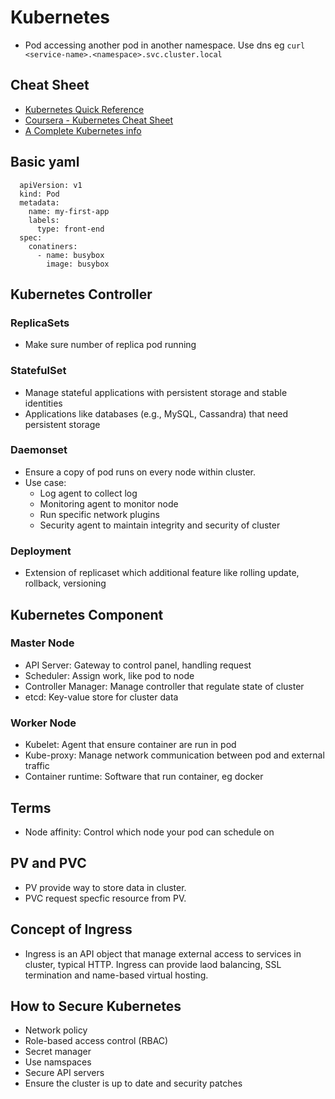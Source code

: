 # Kubernetes

- Pod accessing another pod in another namespace. Use dns eg `curl <service-name>.<namespace>.svc.cluster.local`

## Cheat Sheet

- [Kubernetes Quick Reference](https://kubernetes.io/docs/reference/kubectl/quick-reference/)
- [Coursera - Kubernetes Cheat Sheet](https://www.coursera.org/collections/kubernetes-cheat-sheet)
- [A Complete Kubernetes info](https://zeet.co/blog/kubernetes-cheat-sheet)

## Basic yaml
```
  apiVersion: v1
  kind: Pod
  metadata:
    name: my-first-app
    labels:
      type: front-end
  spec:
    conatiners:
      - name: busybox
        image: busybox
```

## Kubernetes Controller

### ReplicaSets

- Make sure number of replica pod running

### StatefulSet

- Manage stateful applications with persistent storage and stable identities
- Applications like databases (e.g., MySQL, Cassandra) that need persistent storage

### Daemonset

- Ensure a copy of pod runs on every node within cluster.
- Use case:
    - Log agent to collect log
    - Monitoring agent to monitor node
    - Run specific network plugins
    - Security agent to maintain integrity and security of cluster

### Deployment

- Extension of replicaset which additional feature like rolling update, rollback, versioning

## Kubernetes Component
### Master Node
- API Server: Gateway to control panel, handling request
- Scheduler: Assign work, like pod to node
- Controller Manager: Manage controller that regulate state of cluster
- etcd: Key-value store for cluster data
### Worker Node
- Kubelet: Agent that ensure container are run in pod
- Kube-proxy: Manage network communication between pod and external traffic
- Container runtime: Software that run container, eg docker

## Terms
- Node affinity: Control which node your pod can schedule on

## PV and PVC

- PV provide way to store data in cluster.
- PVC request specfic resource from PV.

## Concept of Ingress

- Ingress is an API object that manage external access to services in cluster, typical HTTP. Ingress can provide laod balancing, SSL termination and name-based virtual hosting.

## How to Secure Kubernetes

- Network policy
- Role-based access control (RBAC)
- Secret manager
- Use namspaces
- Secure API servers
- Ensure the cluster is up to date and security patches

